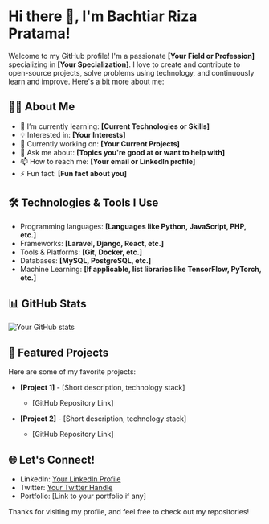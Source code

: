 # Hi there 👋, I'm Bachtiar Riza Pratama!

Welcome to my GitHub profile! I'm a passionate **[Your Field or Profession]** specializing in **[Your Specialization]**. I love to create and contribute to open-source projects, solve problems using technology, and continuously learn and improve. Here's a bit more about me:

## 👨‍💻 About Me

- 🌱 I’m currently learning: **[Current Technologies or Skills]**
- 💡 Interested in: **[Your Interests]**
- 💼 Currently working on: **[Your Current Projects]**
- 💬 Ask me about: **[Topics you're good at or want to help with]**
- 📫 How to reach me: **[Your email or LinkedIn profile]**
- ⚡ Fun fact: **[Fun fact about you]**

## 🛠️ Technologies & Tools I Use

- Programming languages: **[Languages like Python, JavaScript, PHP, etc.]**
- Frameworks: **[Laravel, Django, React, etc.]**
- Tools & Platforms: **[Git, Docker, etc.]**
- Databases: **[MySQL, PostgreSQL, etc.]**
- Machine Learning: **[If applicable, list libraries like TensorFlow, PyTorch, etc.]**

## 📊 GitHub Stats

![Your GitHub stats](https://github-readme-stats.vercel.app/api?username=your-username&show_icons=true&theme=radical)

## 📂 Featured Projects

Here are some of my favorite projects:

- **[Project 1]** - [Short description, technology stack]
  - [GitHub Repository Link]
  
- **[Project 2]** - [Short description, technology stack]
  - [GitHub Repository Link]

## 🌐 Let's Connect!

- LinkedIn: [Your LinkedIn Profile](https://www.linkedin.com/in/your-profile)
- Twitter: [Your Twitter Handle](https://twitter.com/your-handle)
- Portfolio: [Link to your portfolio if any]

Thanks for visiting my profile, and feel free to check out my repositories!

